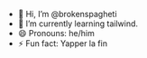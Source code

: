 - 👋 Hi, I’m @brokenspagheti
- 🌱 I’m currently learning tailwind.
- 😄 Pronouns: he/him
- ⚡ Fun fact: Yapper
la fin
<!---
brokenspagheti/brokenspagheti is a ✨ special ✨ repository because its `README.md` (this file) appears on your GitHub profile.
You can click the Preview link to take a look at your changes.
--->
